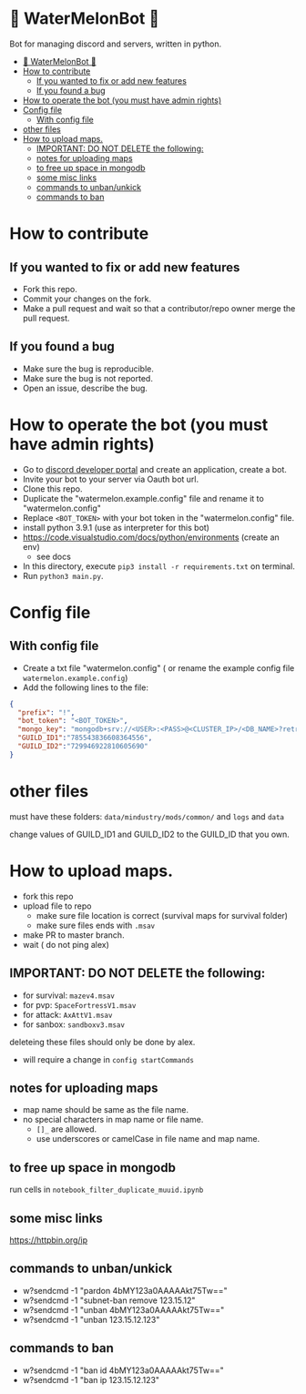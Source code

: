 # 🍉 WaterMelonBot 🍉 

Bot for managing discord and servers, written in python.

- [🍉 WaterMelonBot 🍉](#-watermelonbot-)
- [How to contribute](#how-to-contribute)
  - [If you wanted to fix or add new features](#if-you-wanted-to-fix-or-add-new-features)
  - [If you found a bug](#if-you-found-a-bug)
- [How to operate the bot (you must have admin rights)](#how-to-operate-the-bot-you-must-have-admin-rights)
- [Config file](#config-file)
  - [With config file](#with-config-file)
- [other files](#other-files)
- [How to upload maps.](#how-to-upload-maps)
  - [IMPORTANT: DO NOT DELETE the following:](#important-do-not-delete-the-following)
  - [notes for uploading maps](#notes-for-uploading-maps)
  - [to free up space in mongodb](#to-free-up-space-in-mongodb)
  - [some misc links](#some-misc-links)
  - [commands to unban/unkick](#commands-to-unbanunkick)
  - [commands to ban](#commands-to-ban)
  


# How to contribute


## If you wanted to fix or add new features
- Fork this repo.
- Commit your changes on the fork.
- Make a pull request and wait so that a contributor/repo owner merge the pull request.

## If you found a bug
- Make sure the bug is reproducible. 
- Make sure the bug is not reported.
- Open an issue, describe the bug.

# How to operate the bot (you must have admin rights)
- Go to [discord developer portal](https://discord.com/developers) and create an application, create a bot.
- Invite your bot to your server via Oauth bot url.
- Clone this repo.
- Duplicate the "watermelon.example.config" file and rename it to "watermelon.config"
- Replace `<BOT_TOKEN>` with your bot token in the "watermelon.config" file.
- install python 3.9.1 (use as interpreter for this bot)
- https://code.visualstudio.com/docs/python/environments (create an env) 
  - see docs
- In this directory, execute `pip3 install -r requirements.txt` on terminal.
- Run `python3 main.py`.

# Config file

## With config file
- Create a txt file "watermelon.config" ( or rename the example config file `watermelon.example.config`)
- Add the following lines to the file:
```json
{
  "prefix": "!",
  "bot_token": "<BOT_TOKEN>",
  "mongo_key": "mongodb+srv://<USER>:<PASS>@<CLUSTER_IP>/<DB_NAME>?retryWrites=true&w=majority&socketTimeoutMS=36000&connectTimeoutMS=36000",
  "GUILD_ID1":"785543836608364556",
  "GUILD_ID2":"729946922810605690"
}
```
# other files

must have these folders: `data/mindustry/mods/common/` and `logs` and `data`

change values of GUILD_ID1 and GUILD_ID2 to the GUILD_ID that you own.

# How to upload maps.

- fork this repo
- upload file to repo
    - make sure file location is correct (survival maps for survival folder)
    - make sure files ends with `.msav`
- make PR to master branch.
- wait ( do not ping alex)

## IMPORTANT: DO NOT DELETE the following: 

- for survival: `mazev4.msav` 
- for pvp: `SpaceFortressV1.msav`
- for attack: `AxAttV1.msav`
- for sanbox: `sandboxv3.msav`

deleteing these files should only be done by alex.
- will require a change in `config startCommands`

## notes for uploading maps

- map name should be same as the file name.
- no special characters in map name or file name.
    - `[]_` are allowed.
    - use underscores or camelCase in file name and map name.

## to free up space in mongodb

run cells in `notebook_filter_duplicate_muuid.ipynb`


## some misc links  

https://httpbin.org/ip

## commands to unban/unkick

- w?sendcmd -1 "pardon 4bMY123a0AAAAAkt75Tw=="
- w?sendcmd -1 "subnet-ban remove 123.15.12"
- w?sendcmd -1 "unban 4bMY123a0AAAAAkt75Tw=="
- w?sendcmd -1 "unban 123.15.12.123"

## commands to ban

- w?sendcmd -1 "ban id 4bMY123a0AAAAAkt75Tw=="
- w?sendcmd -1 "ban ip 123.15.12.123"
